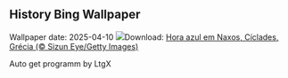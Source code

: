 ## History Bing Wallpaper
Wallpaper date: 2025-04-10
![](https://www.bing.com/th?id=OHR.BlueNaxos_PT-BR1208172497_UHD.jpg&w=1000)Download: [Hora azul em Naxos, Cíclades, Grécia (© Sizun Eye/Getty Images)](https://www.bing.com/th?id=OHR.BlueNaxos_PT-BR1208172497_UHD.jpg)

Auto get programm by LtgX
